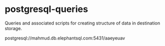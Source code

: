 # postgresql-queries
Queries and associated scripts for creating structure of data in destination storage.

postgresql://mahmud.db.elephantsql.com:5431/aaeyeuav